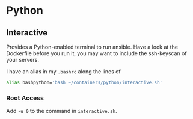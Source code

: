 # Python

## Interactive

Provides a Python-enabled terminal to run ansible. Have a look at the Dockerfile before you run it, you may want to include the ssh-keyscan of your servers.

I have an alias in my `.bashrc` along the lines of

```bash
alias bashpython='bash ~/containers/python/interactive.sh'
```

### Root Access

Add `-u 0` to the command in `interactive.sh`.
